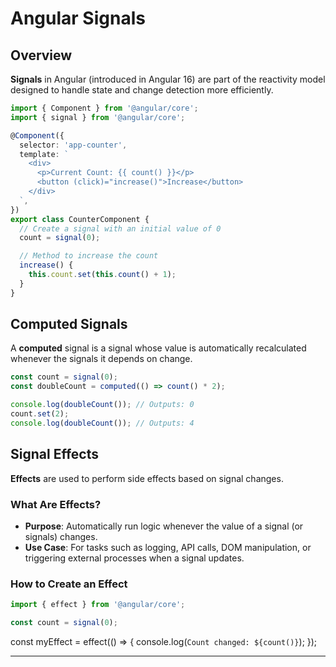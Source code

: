 # Angular Signals

## Overview

**Signals** in Angular (introduced in Angular 16) are part of the reactivity model designed to handle state 
and change detection more efficiently. 

```typescript
import { Component } from '@angular/core';
import { signal } from '@angular/core';

@Component({
  selector: 'app-counter',
  template: `
    <div>
      <p>Current Count: {{ count() }}</p>
      <button (click)="increase()">Increase</button>
    </div>
  `,
})
export class CounterComponent {
  // Create a signal with an initial value of 0
  count = signal(0);

  // Method to increase the count
  increase() {
    this.count.set(this.count() + 1);
  }
}
```

## Computed Signals

A **computed** signal is a signal whose value is automatically recalculated whenever the signals it depends on change.

```typescript
const count = signal(0);
const doubleCount = computed(() => count() * 2);

console.log(doubleCount()); // Outputs: 0
count.set(2);
console.log(doubleCount()); // Outputs: 4
```

## Signal Effects

**Effects** are used to perform side effects based on signal changes.

### What Are Effects?
- **Purpose**: Automatically run logic whenever the value of a signal (or signals) changes.
- **Use Case**: For tasks such as logging, API calls, DOM manipulation, or triggering external processes when 
                a signal updates.

### How to Create an Effect

```typescript
import { effect } from '@angular/core';

const count = signal(0);
```

const myEffect = effect(() => {
  console.log(`Count changed: ${count()}`);
});

---
